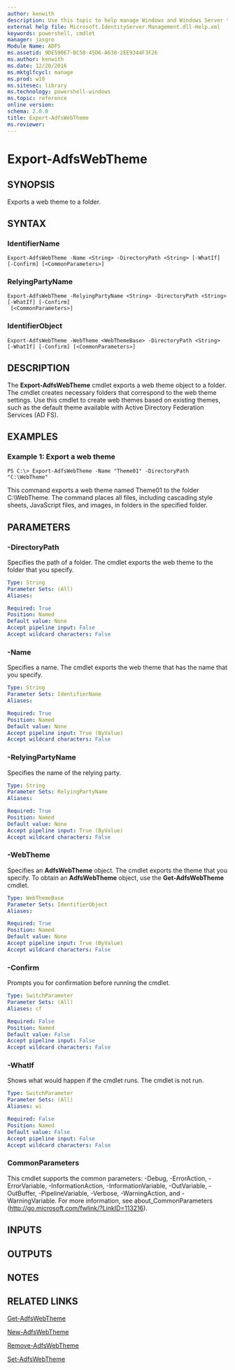 ```yaml
---
author: kenwith
description: Use this topic to help manage Windows and Windows Server technologies with Windows PowerShell.
external help file: Microsoft.IdentityServer.Management.dll-Help.xml
keywords: powershell, cmdlet
manager: jasgro
Module Name: ADFS
ms.assetid: 9DE590E7-BC58-45D6-A630-2EE9344F3F26
ms.author: kenwith
ms.date: 12/20/2016
ms.mktglfcycl: manage
ms.prod: w10
ms.sitesec: library
ms.technology: powershell-windows
ms.topic: reference
online version: 
schema: 2.0.0
title: Export-AdfsWebTheme
ms.reviewer:
---
```


# Export-AdfsWebTheme

## SYNOPSIS
Exports a web theme to a folder.

## SYNTAX

### IdentifierName
```
Export-AdfsWebTheme -Name <String> -DirectoryPath <String> [-WhatIf] [-Confirm] [<CommonParameters>]
```

### RelyingPartyName
```
Export-AdfsWebTheme -RelyingPartyName <String> -DirectoryPath <String> [-WhatIf] [-Confirm]
 [<CommonParameters>]
```

### IdentifierObject
```
Export-AdfsWebTheme -WebTheme <WebThemeBase> -DirectoryPath <String> [-WhatIf] [-Confirm] [<CommonParameters>]
```

## DESCRIPTION
The **Export-AdfsWebTheme** cmdlet exports a web theme object to a folder.
The cmdlet creates necessary folders that correspond to the web theme settings.
Use this cmdlet to create web themes based on existing themes, such as the default theme available with Active Directory Federation Services (AD FS).

## EXAMPLES

### Example 1: Export a web theme
```
PS C:\> Export-AdfsWebTheme -Name "Theme01" -DirectoryPath "C:\WebTheme"
```

This command exports a web theme named Theme01 to the folder C:\WebTheme.
The command places all files, including cascading style sheets, JavaScript files, and images, in folders in the specified folder.

## PARAMETERS

### -DirectoryPath
Specifies the path of a folder.
The cmdlet exports the web theme to the folder that you specify.

```yaml
Type: String
Parameter Sets: (All)
Aliases: 

Required: True
Position: Named
Default value: None
Accept pipeline input: False
Accept wildcard characters: False
```

### -Name
Specifies a name.
The cmdlet exports the web theme that has the name that you specify.

```yaml
Type: String
Parameter Sets: IdentifierName
Aliases: 

Required: True
Position: Named
Default value: None
Accept pipeline input: True (ByValue)
Accept wildcard characters: False
```

### -RelyingPartyName
Specifies the name of the relying party.

```yaml
Type: String
Parameter Sets: RelyingPartyName
Aliases: 

Required: True
Position: Named
Default value: None
Accept pipeline input: True (ByValue)
Accept wildcard characters: False
```

### -WebTheme
Specifies an **AdfsWebTheme** object.
The cmdlet exports the theme that you specify.
To obtain an **AdfsWebTheme** object, use the **Get-AdfsWebTheme** cmdlet.

```yaml
Type: WebThemeBase
Parameter Sets: IdentifierObject
Aliases: 

Required: True
Position: Named
Default value: None
Accept pipeline input: True (ByValue)
Accept wildcard characters: False
```

### -Confirm
Prompts you for confirmation before running the cmdlet.

```yaml
Type: SwitchParameter
Parameter Sets: (All)
Aliases: cf

Required: False
Position: Named
Default value: False
Accept pipeline input: False
Accept wildcard characters: False
```

### -WhatIf
Shows what would happen if the cmdlet runs.
The cmdlet is not run.

```yaml
Type: SwitchParameter
Parameter Sets: (All)
Aliases: wi

Required: False
Position: Named
Default value: False
Accept pipeline input: False
Accept wildcard characters: False
```

### CommonParameters
This cmdlet supports the common parameters: -Debug, -ErrorAction, -ErrorVariable, -InformationAction, -InformationVariable, -OutVariable, -OutBuffer, -PipelineVariable, -Verbose, -WarningAction, and -WarningVariable. For more information, see about_CommonParameters (http://go.microsoft.com/fwlink/?LinkID=113216).

## INPUTS

## OUTPUTS

## NOTES

## RELATED LINKS

[Get-AdfsWebTheme](./Get-AdfsWebTheme.md)

[New-AdfsWebTheme](./New-AdfsWebTheme.md)

[Remove-AdfsWebTheme](./Remove-AdfsWebTheme.md)

[Set-AdfsWebTheme](./Set-AdfsWebTheme.md)

